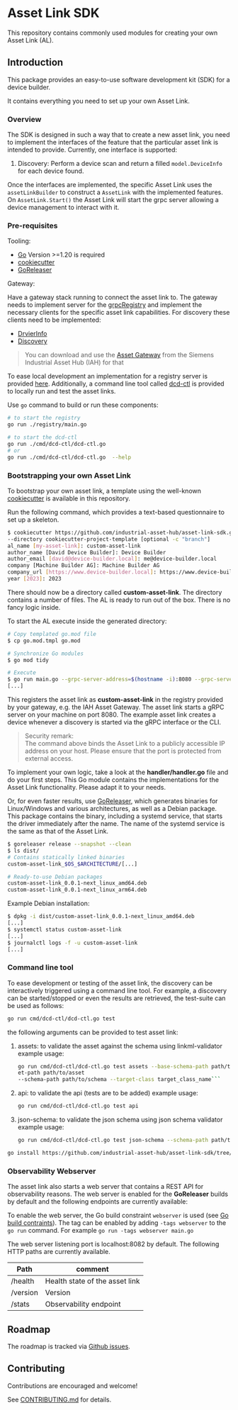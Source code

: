 # Asset Link SDK

This repository contains commonly used modules for creating your own
Asset Link (AL).

## Introduction

This package provides an easy-to-use software development kit (SDK) for a device builder.

It contains everything you need to set up your own Asset Link.

### Overview

The SDK is designed in such a way that to create a new asset link, you need to implement the
interfaces of the feature that the particular asset link is intended to provide.
Currently, one interface is supported:

1. Discovery: Perform a device scan and return a filled `model.DeviceInfo` for each device found.

Once the interfaces are implemented, the specific Asset Link uses the `assetLinkBuilder` to construct a `AssetLink` with
the implemented features.
On `AssetLink.Start()` the Asset Link will start the grpc server allowing a device management to interact with it.

### Pre-requisites

Tooling:

- [Go](https://go.dev/) Version >=1.20 is required
- [cookiecutter](https://github.com/cookiecutter/cookiecutter)
- [GoReleaser](https://goreleaser.com/)

Gateway:

Have a gateway stack running to connect the asset link to. The gateway needs to
implement server for the [grpcRegistry](specs/conn_suite_registry.proto) and implement the
necessary clients for the specific asset link capabilities.
For discovery these clients need to be implemented:

- [DrvierInfo](specs/conn_suite_drv_info.proto)
- [Discovery](specs/iah_discover.proto)

> You can download and use the [Asset Gateway](https://github.com/industrial-asset-hub/asset-gateway) from the
> Siemens Industrial Asset Hub (IAH) for that

To ease local development an implementation for a registry server is provided [here](registry/). Additionally,
a command line tool called [dcd-ctl](cmd/dcd-ctl/dcd-ctl.go) is provided to locally run and test the asset links.

Use `go` command to build or run these components:

```bash
# to start the registry
go run ./registry/main.go

# to start the dcd-ctl
go run ./cmd/dcd-ctl/dcd-ctl.go
# or
go run ./cmd/dcd-ctl/dcd-ctl.go  --help
```

### Bootstrapping your own Asset Link

To bootstrap your own asset link, a template using the well-known
[cookiecutter](https://github.com/cookiecutter/cookiecutter/) is available in this repository.

Run the following command, which provides a text-based questionnaire to set up a skeleton.

```bash
$ cookiecutter https://github.com/industrial-asset-hub/asset-link-sdk.git
--directory cookiecutter-project-template [optional -c "branch"]
al_name [my-asset-link]: custom-asset-link
author_name [David Device Builder]: Device Builder
author_email [david@device-builder.local]: me@device-builder.local
company [Machine Builder AG]: Machine Builder AG
company_url [https://www.device-builder.local]: https://www.device-builder.local
year [2023]: 2023
```

There should now be a directory called **custom-asset-link**.
The directory contains a number of files. The AL is ready to run out of the box.
There is no fancy logic inside.

To start the AL execute inside the generated directory:

```bash
# Copy templated go.mod file
$ cp go.mod.tmpl go.mod

# Synchronize Go modules
$ go mod tidy

# Execute
$ go run main.go --grpc-server-address=$(hostname -i):8080 --grpc-server-endpoint-address=$(hostname) --grpc-registry-address=localhost:50051
[...]
```

This registers the asset link as **custom-asset-link** in the registry provided by your gateway, e.g. the IAH Asset Gateway.
The asset link starts a gRPC server on your machine on port 8080. The example asset link creates a device whenever a
discovery is started via the gRPC interface or the CLI.

> Security remark:\
> The command above binds the Asset Link to a publicly accessible IP address on your host.
> Please ensure that the port is protected from external access.

To implement your own logic, take a look at the **handler/handler.go** file and do your first steps.
This Go module contains the implementations for the Asset Link functionality. Please adapt it to your needs.

Or, for even faster results, use [GoReleaser](https://goreleaser.com/), which generates binaries for Linux/Windows and
various architectures, as well as a Debian package.
This package contains the binary, including a systemd service, that starts the driver immediately after the name.
The name of the systemd service is the same as that of the Asset Link.

```bash
$ goreleaser release --snapshot --clean
$ ls dist/
# Contains statically linked binaries
custom-asset-link_$OS_$ARCHITECTURE/[...]

# Ready-to-use Debian packages
custom-asset-link_0.0.1-next_linux_amd64.deb
custom-asset-link_0.0.1-next_linux_arm64.deb
```

Example Debian installation:

```bash
$ dpkg -i dist/custom-asset-link_0.0.1-next_linux_amd64.deb
[...]
$ systemctl status custom-asset-link
[...]
$ journalctl logs -f -u custom-asset-link
[...]
```

### Command line tool

To ease development or testing of the asset link, the discovery can be interactively triggered using a command line tool.
For example, a discovery can be started/stopped or even the results are retrieved,
the test-suite can be used as follows:

```bash
go run cmd/dcd-ctl/dcd-ctl.go test
```

the following arguments can be provided to test asset link:

1. assets: to validate the asset against the schema using linkml-validator
   example usage:

   ```bash
   go run cmd/dcd-ctl/dcd-ctl.go test assets --base-schema-path path/to/base/schema --ass
   et-path path/to/asset
   --schema-path path/to/schema --target-class target_class_name```
2. api: to validate the api (tests are to be added)
   example usage:

   ```bash
   go run cmd/dcd-ctl/dcd-ctl.go test api
   ```

3. json-schema: to validate the json schema using json schema validator
   example usage:

   ```bash
   go run cmd/dcd-ctl/dcd-ctl.go test json-schema --schema-path path/to/schema --asset-path path/to/asset
   ```

```bash
go install https://github.com/industrial-asset-hub/asset-link-sdk/tree/main/cmd/dcd-ctl@main
```

### Observability Webserver

The asset link also starts a web server that contains a REST API for observability reasons.
The web server is enabled
for the **GoReleaser** builds by default and the following endpoints are currently available:

To enable the web server, the Go build
constraint `webserver` is used (see [Go build contraints](https://pkg.go.dev/cmd/go#hdr-Build_constraints)).
The tag can be enabled by adding `-tags webserver` to the `go run` command. For example `go run -tags webserver main.go`

The web server listening port is localhost:8082 by default. The following
HTTP paths are currently available.

| Path     | comment                |
| -------- | ---------------------- |
| /health  | Health state of the asset link |
| /version | Version                |
| /stats   | Observability endpoint |

## Roadmap

The roadmap is tracked via [Github issues](https://github.com/industrial-asset-hub/asset-link-sdk/issues).

## Contributing

Contributions are encouraged and welcome!

See [CONTRIBUTING.md](CONTRIBUTING.md) for details.
